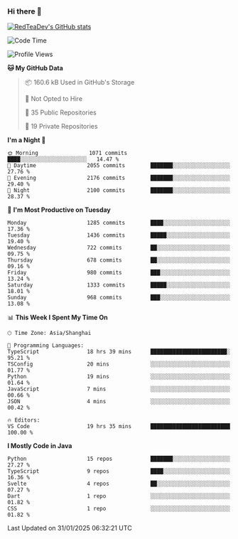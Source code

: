 ### Hi there 👋

<!--
**RedTeaDev/RedTeaDev** is a ✨ _special_ ✨ repository because its `README.md` (this file) appears on your GitHub profile.

Here are some ideas to get you started:

- 🔭 I’m currently working on ...
- 🌱 I’m currently learning ...
- 👯 I’m looking to collaborate on ...
- 🤔 I’m looking for help with ...
- 💬 Ask me about ...
- 📫 How to reach me: ...
- 😄 Pronouns: ...
- ⚡ Fun fact: ...
-->

<!--
[![wakatime](https://wakatime.com/badge/user/6b101ed0-04c0-4490-9283-eb61f2efff96.svg)](https://wakatime.com/@6b101ed0-04c0-4490-9283-eb61f2efff96)
!-->

[![RedTeaDev's GitHub stats](https://github-readme-stats.vercel.app/api?username=RedTeaDev\&include_all_commits=true)](https://github.com/anuraghazra/github-readme-stats)
<!--
[![willianrod's wakatime stats](https://github-readme-stats.vercel.app/api/wakatime?username=RedTeaDev)](https://github.com/anuraghazra/github-readme-stats)
!-->
<!--START_SECTION:waka-->
![Code Time](http://img.shields.io/badge/Code%20Time-2%2C980%20hrs%2059%20mins-blue)

![Profile Views](http://img.shields.io/badge/Profile%20Views-0-blue)

**🐱 My GitHub Data** 

> 📦 160.6 kB Used in GitHub's Storage 
 > 
> 🚫 Not Opted to Hire
 > 
> 📜 35 Public Repositories 
 > 
> 🔑 19 Private Repositories 
 > 
**I'm a Night 🦉** 

```text
🌞 Morning                1071 commits        ████░░░░░░░░░░░░░░░░░░░░░   14.47 % 
🌆 Daytime                2055 commits        ███████░░░░░░░░░░░░░░░░░░   27.76 % 
🌃 Evening                2176 commits        ███████░░░░░░░░░░░░░░░░░░   29.40 % 
🌙 Night                  2100 commits        ███████░░░░░░░░░░░░░░░░░░   28.37 % 
```
📅 **I'm Most Productive on Tuesday** 

```text
Monday                   1285 commits        ████░░░░░░░░░░░░░░░░░░░░░   17.36 % 
Tuesday                  1436 commits        █████░░░░░░░░░░░░░░░░░░░░   19.40 % 
Wednesday                722 commits         ██░░░░░░░░░░░░░░░░░░░░░░░   09.75 % 
Thursday                 678 commits         ██░░░░░░░░░░░░░░░░░░░░░░░   09.16 % 
Friday                   980 commits         ███░░░░░░░░░░░░░░░░░░░░░░   13.24 % 
Saturday                 1333 commits        █████░░░░░░░░░░░░░░░░░░░░   18.01 % 
Sunday                   968 commits         ███░░░░░░░░░░░░░░░░░░░░░░   13.08 % 
```


📊 **This Week I Spent My Time On** 

```text
🕑︎ Time Zone: Asia/Shanghai

💬 Programming Languages: 
TypeScript               18 hrs 39 mins      ████████████████████████░   95.21 % 
TSConfig                 20 mins             ░░░░░░░░░░░░░░░░░░░░░░░░░   01.77 % 
Python                   19 mins             ░░░░░░░░░░░░░░░░░░░░░░░░░   01.64 % 
JavaScript               7 mins              ░░░░░░░░░░░░░░░░░░░░░░░░░   00.66 % 
JSON                     4 mins              ░░░░░░░░░░░░░░░░░░░░░░░░░   00.42 % 

🔥 Editors: 
VS Code                  19 hrs 35 mins      █████████████████████████   100.00 % 
```

**I Mostly Code in Java** 

```text
Python                   15 repos            ███████░░░░░░░░░░░░░░░░░░   27.27 % 
TypeScript               9 repos             ████░░░░░░░░░░░░░░░░░░░░░   16.36 % 
Svelte                   4 repos             ██░░░░░░░░░░░░░░░░░░░░░░░   07.27 % 
Dart                     1 repo              ░░░░░░░░░░░░░░░░░░░░░░░░░   01.82 % 
CSS                      1 repo              ░░░░░░░░░░░░░░░░░░░░░░░░░   01.82 % 
```




 Last Updated on 31/01/2025 06:32:21 UTC
<!--END_SECTION:waka-->



